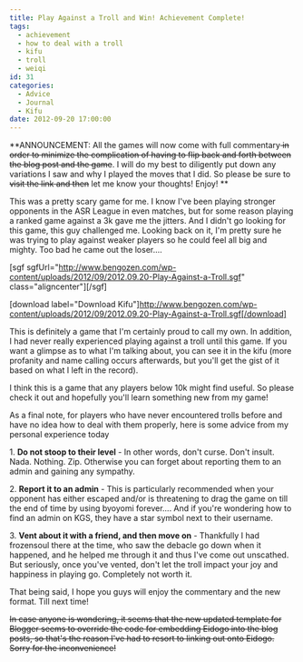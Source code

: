 ```yaml
---
title: Play Against a Troll and Win! Achievement Complete!
tags:
  - achievement
  - how to deal with a troll
  - kifu
  - troll
  - weiqi
id: 31
categories:
  - Advice
  - Journal
  - Kifu
date: 2012-09-20 17:00:00
---
```


**ANNOUNCEMENT: All the games will now come with full commentary<del> in order to minimize the complication of having to flip back and forth between the blog post and the game</del>. I will do my best to diligently put down any variations I saw and why I played the moves that I did. So please be sure to <del>visit the link and then</del> let me know your thoughts! Enjoy! **

This was a pretty scary game for me. I know I've been playing stronger opponents in the ASR League in even matches, but for some reason playing a ranked game against a 3k gave me the jitters. And I didn't go looking for this game, this guy challenged me. Looking back on it, I'm pretty sure he was trying to play against weaker players so he could feel all big and mighty. Too bad he came out the loser....

<!--more-->

[sgf sgfUrl="http://www.bengozen.com/wp-content/uploads/2012/09/2012.09.20-Play-Against-a-Troll.sgf" class="aligncenter"][/sgf]

[download label="Download Kifu"]http://www.bengozen.com/wp-content/uploads/2012/09/2012.09.20-Play-Against-a-Troll.sgf[/download]

This is definitely a game that I'm certainly proud to call my own. In addition, I had never really experienced playing against a troll until this game. If you want a glimpse as to what I'm talking about, you can see it in the kifu (more profanity and name calling occurs afterwards, but you'll get the gist of it based on what I left in the record).

I think this is a game that any players below 10k might find useful. So please check it out and hopefully you'll learn something new from my game!

As a final note, for players who have never encountered trolls before and have no idea how to deal with them properly, here is some advice from my personal experience today

1\. **Do not stoop to their level** - In other words, don't curse. Don't insult. Nada. Nothing. Zip. Otherwise you can forget about reporting them to an admin and gaining any sympathy.

2\. **Report it to an admin** - This is particularly recommended when your opponent has either escaped and/or is threatening to drag the game on till the end of time by using byoyomi forever.... And if you're wondering how to find an admin on KGS, they have a star symbol next to their username.

3\. **Vent about it with a friend, and then move on** - Thankfully I had frozensoul there at the time, who saw the debacle go down when it happened, and he helped me through it and thus I've come out unscathed. But seriously, once you've vented, don't let the troll impact your joy and happiness in playing go. Completely not worth it.

That being said, I hope you guys will enjoy the commentary and the new format. Till next time!

<del>In case anyone is wondering, it seems that the new updated template for Blogger seems to override the code for embedding Eidogo into the blog posts, so that's the reason I've had to resort to linking out onto Eidogo. Sorry for the inconvenience!</del>